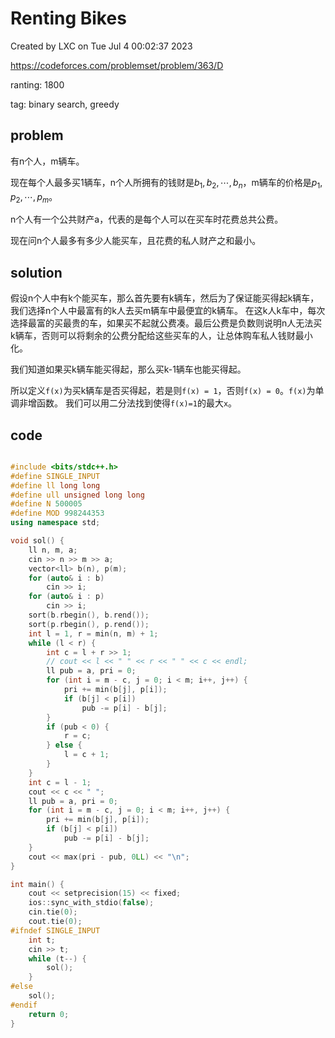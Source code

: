 # Renting Bikes

Created by LXC on Tue Jul  4 00:02:37 2023

https://codeforces.com/problemset/problem/363/D

ranting: 1800

tag: binary search, greedy

## problem

有n个人，m辆车。

现在每个人最多买1辆车，n个人所拥有的钱财是$b_1, b_2, \cdots, b_n$，m辆车的价格是$p_1, p_2, \cdots, p_m$。

n个人有一个公共财产a，代表的是每个人可以在买车时花费总共公费。

现在问n个人最多有多少人能买车，且花费的私人财产之和最小。

## solution

假设n个人中有k个能买车，那么首先要有k辆车，然后为了保证能买得起k辆车，我们选择n个人中最富有的k人去买m辆车中最便宜的k辆车。
在这k人k车中，每次选择最富的买最贵的车，如果买不起就公费凑。最后公费是负数则说明n人无法买k辆车，否则可以将剩余的公费分配给这些买车的人，让总体购车私人钱财最小化。

我们知道如果买k辆车能买得起，那么买k-1辆车也能买得起。

所以定义`f(x)`为买k辆车是否买得起，若是则`f(x) = 1`，否则`f(x) = 0`。`f(x)`为单调非增函数。
我们可以用二分法找到使得`f(x)=1`的最大`x`。

## code

``` cpp

#include <bits/stdc++.h>
#define SINGLE_INPUT
#define ll long long
#define ull unsigned long long
#define N 500005
#define MOD 998244353
using namespace std;

void sol() {
    ll n, m, a;
    cin >> n >> m >> a;
    vector<ll> b(n), p(m);
    for (auto& i : b)
        cin >> i;
    for (auto& i : p)
        cin >> i;
    sort(b.rbegin(), b.rend());
    sort(p.rbegin(), p.rend());
    int l = 1, r = min(n, m) + 1;
    while (l < r) {
        int c = l + r >> 1;
        // cout << l << " " << r << " " << c << endl;
        ll pub = a, pri = 0;
        for (int i = m - c, j = 0; i < m; i++, j++) {
            pri += min(b[j], p[i]);
            if (b[j] < p[i])
                pub -= p[i] - b[j];
        }
        if (pub < 0) {
            r = c;
        } else {
            l = c + 1;
        }
    }
    int c = l - 1;
    cout << c << " ";
    ll pub = a, pri = 0;
    for (int i = m - c, j = 0; i < m; i++, j++) {
        pri += min(b[j], p[i]);
        if (b[j] < p[i])
            pub -= p[i] - b[j];
    }
    cout << max(pri - pub, 0LL) << "\n";
}

int main() {
    cout << setprecision(15) << fixed;
    ios::sync_with_stdio(false);
    cin.tie(0);
    cout.tie(0);
#ifndef SINGLE_INPUT
    int t;
    cin >> t;
    while (t--) {
        sol();
    }
#else
    sol();
#endif
    return 0;
}

```
